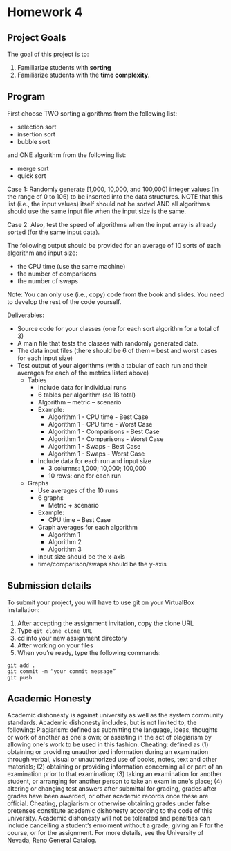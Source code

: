 # Homework 4

## Project Goals
The goal of this project is to:
1.	Familiarize students with **sorting**
2.  Familiarize students with the **time complexity**.

## Program
First choose TWO sorting algorithms from the following list:
- selection sort
-	insertion sort
-	bubble sort  

and ONE algorithm from the following list:
-	merge sort
-	quick sort 

Case 1: Randomly generate [1,000, 10,000, and 100,000] integer values (in the range of 0 to 106) to be inserted into the data structures. NOTE that this list (i.e., the input values) itself should not be sorted AND all algorithms should use the same input file when the input size is the same. 

Case 2: Also, test the speed of algorithms when the input array is already sorted (for the same input data). 

The following output should be provided for an average of 10 sorts of each algorithm and input size:
-	the CPU time (use the same machine)
-	the number of comparisons
-	the number of swaps 

Note: You can only use (i.e., copy) code from the book and slides. You need to develop the rest of the code yourself. 

Deliverables:
-	Source code for your classes (one for each sort algorithm for a total of 3)
-	A main file that tests the classes with randomly generated data.
-	The data input files (there should be 6 of them – best and worst cases for each input size)
- Test output of your algorithms (with a tabular of each run and their averages for each of the metrics listed above)
  -	Tables
    - Include data for individual runs
    - 6 tables per algorithm (so 18 total)
    - Algorithm – metric – scenario
    - Example: 
      - Algorithm 1 - CPU time - Best Case
      - Algorithm 1 - CPU time - Worst Case
      - Algorithm 1 - Comparisons - Best Case
      - Algorithm 1 - Comparisons - Worst Case
      - Algorithm 1 - Swaps - Best Case
      - Algorithm 1 - Swaps - Worst Case
    - Include data for each run and input size
      - 3 columns: 1,000; 10,000; 100,000
      - 10 rows: one for each run
  - Graphs
    - Use averages of the 10 runs
    - 6 graphs
      - Metric + scenario 
    - Example:
      - CPU time – Best Case
    - Graph averages for each algorithm
      - Algorithm 1
      - Algorithm 2
      - Algorithm 3 
    - input size should be the x-axis
    - time/comparison/swaps should be the y-axis

## Submission details
To submit your project, you will have to use git on your VirtualBox installation:
1.	After accepting the assignment invitation, copy the clone URL
2.	Type 
```git clone clone URL```
3.	cd into your new assignment directory
4.	After working on your files
5.	When you’re ready, type the following commands: 
```
git add .
git commit -m “your commit message”
git push
```
## Academic Honesty
Academic dishonesty is against university as well as the system community standards. Academic dishonesty includes, but is not limited to, the following:
Plagiarism: defined as submitting the language, ideas, thoughts or work of another as one's own; or assisting in the act of plagiarism by allowing one's work to be used in this fashion.
Cheating: defined as (1) obtaining or providing unauthorized information during an examination through verbal, visual or unauthorized use of books, notes, text and other materials; (2) obtaining or providing information concerning all or part of an examination prior to that examination; (3) taking an examination for another student, or arranging for another person to take an exam in one's place; (4) altering or changing test answers after submittal for grading, grades after grades have been awarded, or other academic records once these are official.
Cheating, plagiarism or otherwise obtaining grades under false pretenses constitute academic
dishonesty according to the code of this university. Academic dishonesty will not be tolerated and
penalties can include cancelling a student’s enrolment without a grade, giving an F for the course, or for the assignment. For more details, see the University of Nevada, Reno General Catalog.
